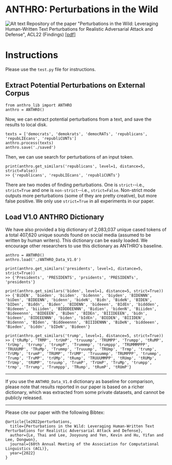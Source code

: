 # ANTHRO: Perturbations in the Wild
![Alt text](https://github.com/lethaiq/perturbations-in-the-wild/blob/main/logo.jpg)
Repository of the paper "Perturbations in the Wild: Leveraging Human-Written Text Perturbations for Realistic Adversarial Attack and Defense", ACL22 (Findings) [[pdf]](https://arxiv.org/abs/2203.10346)

# Instructions
Please use the ``test.py`` file for instructions.

## Extract Potential Perturbations on External Corpus
```
from anthro_lib import ANTHRO
anthro = ANTHRO()
```
Now, we can extract potential perturbations from a text, and save the results to local disk.
```
texts = ['democrats', 'demokrats', 'democRATs', 'republicans', 'repubLIEcans', 'republiCUNTs']
anthro.process(texts)
anthro.save('./saved')
```
Then, we can use search for perturbations of an input token.
```
print(anthro.get_similars('republicans', level=1, distance=5, strict=False))
>> {'republicans', 'repubLIEcans', 'republiCUNTs'}
```
There are two modes of finding perturbations. One is ``strict``--i.e., ``strict=True`` and one is ``non-strict``--i.e., ``strict=False``. Non-strict mode outputs more perturbations (some of they are pretty creative), but more false positive. We only use ``strict=True`` in all experiments in our paper.

## Load V1.0 ANTHRO Dictionary
We have also provided a big dictionary of 2,083,037 unique cased tokens of a total 407,620 unique sounds found on social media (assumed to be written by human writers). This dictionary can be easily loaded. We encourage other researchers to use this dictionary as ANTHRO's baseline.
```
anthro = ANTHRO()
anthro.load('./ANTHRO_Data_V1.0')

print(anthro.get_similars('presidents', level=1, distance=5, strict=True))
>> {'Presidents', 'PRESIDENTS', 'prsidents', 'PRESIDENTs', 'presidents'}

print(anthro.get_similars('biden', level=1, distance=5, strict=True))
>> {'BiDEN', 'bieden', 'biiden', 'bidennn', 'biyden', 'BIDENNN', 'biDen', 'BIDEENN', 'bidenn', 'bideN', 'Bidn', 'BideN', 'BIDEN', 'bIDen', 'Biddn', 'Biden', 'BIDENN', 'bideeen', 'BIdEn', 'biddden', 'Bideeen', 'biiiden', 'BIDDDEENNN', 'Bidien', 'bidenN', 'Biiiden', 'Bideeennn', 'BIDEEEN', 'BiDen', 'BIDEn', 'BIIIDEEEN', 'bidn', 'bideen', 'BIDEEENNN', 'biden', 'bIdEn', 'BIEDEN', 'BIIIDEN', 'Bidennn', 'BIden', 'Biddeeennn', 'BIIIDENNN', 'BiDeN', 'biddeeen', 'Bieden', 'biddn', 'bIDeN', 'Bideen'}

print(anthro.get_similars('trump', level=1, distance=5, strict=True))
>> {'tRuMp', 'TRMP', 'trUmP', 'truuump', 'TRUMPP', 'Trumpp', 'tRuMP', 'trUmp', 'trrump', 'trumpP', 'Trummmp', 'trumppp', 'TRUMMMPPP', 'TRUUUMP', 'TRuMp', 'Trummp', 'Truuump', 'TRUmp', 'Trmp', 'trump', 'TrUMp', 'trumP', 'TRUMP', 'TrUMP', 'Truuummp', 'TRUMPPP', 'trummp', 'Trump', 'TruMP', 'trUMp', 'tRump', 'TRUUUMMPP', 'tRUmp', 'tRUMp', 'TrUmp', 'tRUMP', 'truump', 'TrumP', 'TrUmP', 'TruMp', 'trumpp', 'trmp', 'Trrump', 'Trumppp', 'TRump', 'tRumP', 'tRUmP'}
```

---

If you use the ``ANTHRO_Data_V1.0`` dictionary as baseline for comparison, please note that results reported in our paper is based on a richer dictionary, which was extracted from some private datasets, and cannot be publicly released.

---
Please cite our paper with the following Bibtex:
```
@article{le2022perturbations,
  title={Perturbations in the Wild: Leveraging Human-Written Text Perturbations for Realistic Adversarial Attack and Defense},
  author={Le, Thai and Lee, Jooyoung and Yen, Kevin and Hu, Yifan and Lee, Dongwon},
  journal={60th Annual Meeting of the Association for Computational Linguistics (ACL)},
  year={2022}
}
```
